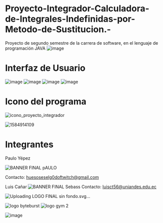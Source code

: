 # Proyecto-Integrador-Calculadora-de-Integrales-Indefinidas-por-Metodo-de-Sustitucion.-
Proyecto de segundo semestre de la carrera de software, en el lenguaje de programación JAVA 
![image](https://user-images.githubusercontent.com/110338321/186042638-66afa6cc-5345-495b-b85b-841bbca25cfc.png)
# Interfaz de Usuario
![image](https://user-images.githubusercontent.com/110338321/186042783-5229f5ab-f87d-4c49-9bff-fe98edf97f26.png)
![image](https://user-images.githubusercontent.com/110338321/186042865-9df4ac14-1d82-449b-aee6-5d0fbc2fb37d.png)
![image](https://user-images.githubusercontent.com/110338321/186042921-96723ebe-596d-4aa6-813e-95600166b664.png)
![image](https://user-images.githubusercontent.com/110338321/186043006-1feea35c-a48f-4693-8a1f-9988fd2f7630.png)
# Icono del programa 
![icono_proyecto_integrador](https://user-images.githubusercontent.com/110338321/182045656-4a038d3a-603c-45c0-9afa-35437efadb52.png)

![1584914109](https://user-images.githubusercontent.com/110338321/186043186-a3ed16f5-4ab4-4833-983e-079d7626d514.gif)
# Integrantes
Paulo Yépez

![BANNER FINAL pAULO](https://user-images.githubusercontent.com/110338321/182045497-ee52a961-0c2f-41d1-aea9-7b31ad4b7e7b.png)

Contacto: huesoseselg0doftwitch@gmail.com

Luis Cañar
![BANNER FINAL Sebass](https://user-images.githubusercontent.com/110338321/182045462-d7e7ddb7-c96b-48cc-a7f3-dc969bc0ed8c.png)
Contacto: luisct56@uniandes.edu.ec

![Uploading LOGO FINAL sin fondo.svg…]()

![logo byteburst](https://github.com/elskeleton69/Proyecto-Integrador-Calculadora-de-Integrales-Indefinidas-por-M-todo-de-Sustituci-n.-/assets/110338321/30f101f6-a3d3-4e27-a900-b333361f7388)
![logo gym 2](https://github.com/elskeleton69/Proyecto-Integrador-Calculadora-de-Integrales-Indefinidas-por-M-todo-de-Sustituci-n.-/assets/110338321/eba50820-5486-4905-acd9-08e1e262d31d)

![image](https://github.com/user-attachments/assets/7bc89fdd-8fd8-456f-804b-9e0e635b438b)

